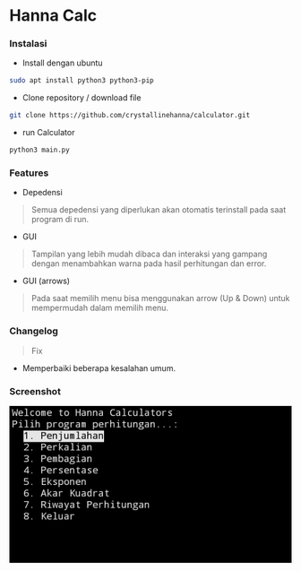 # Hanna Calc

### Instalasi
- Install dengan ubuntu
```bash
sudo apt install python3 python3-pip
```
- Clone repository / download file
```bash
git clone https://github.com/crystallinehanna/calculator.git
```
- run Calculator
```bash
python3 main.py
```

### Features
- Depedensi
> Semua depedensi yang diperlukan akan otomatis terinstall pada saat program di run.
- GUI
> Tampilan yang lebih mudah dibaca dan interaksi yang gampang dengan menambahkan warna pada hasil perhitungan dan error.
- GUI (arrows)
> Pada saat memilih menu bisa menggunakan arrow (Up & Down) untuk mempermudah dalam memilih menu.

### Changelog
> Fix
- Memperbaiki beberapa kesalahan umum.

### Screenshot
<img src="aset/20241221_235634.png"/>
